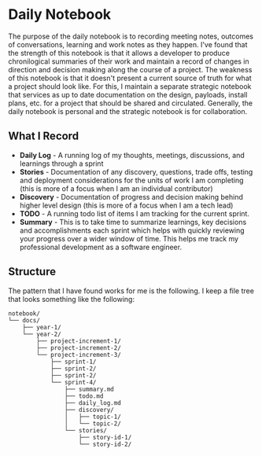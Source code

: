 # Daily Notebook

The purpose of the daily notebook is to recording meeting notes, outcomes of conversations, learning and work notes as they happen. I've found that the strength of this notebook is that it allows a developer to produce chronilogical summaries of their work and maintain a record of changes in direction and decision making along the course of a project. The weakness of this notebook is that it doesn't present a current source of truth for what a project should look like. For this, I maintain a separate strategic notebook that services as up to date documentation on the design, payloads, install plans, etc. for a project that should be shared and circulated. Generally, the daily notebook is personal and the strategic notebook is for collaboration.

## What I Record

- **Daily Log** - A running log of my thoughts, meetings, discussions, and learnings through a sprint
- **Stories** - Documentation of any discovery, questions, trade offs, testing and deployment considerations for the units of work I am completing (this is more of a focus when I am an individual contributor)
- **Discovery** - Documentation of progress and decision making behind higher level design (this is more of a focus when I am a tech lead)
- **TODO** - A running todo list of items I am tracking for the current sprint.
- **Summary** - This is to take time to summarize learnings, key decisions and accomplishments each sprint which helps with quickly reviewing your progress over a wider window of time. This helps me track my professional development as a software engineer.

## Structure

The pattern that I have found works for me is the following. I keep a file tree that looks something like the following:

```
notebook/
└── docs/
    ├── year-1/
    └── year-2/
        ├── project-increment-1/
        ├── project-increment-2/
        └── project-increment-3/
            ├── sprint-1/
            ├── sprint-2/
            ├── sprint-2/  
            └── sprint-4/  
                ├── summary.md
                ├── todo.md
                ├── daily_log.md
                ├── discovery/
                │   ├── topic-1/ 
                │   └── topic-2/  
                └── stories/
                    ├── story-id-1/ 
                    └── story-id-2/  
```